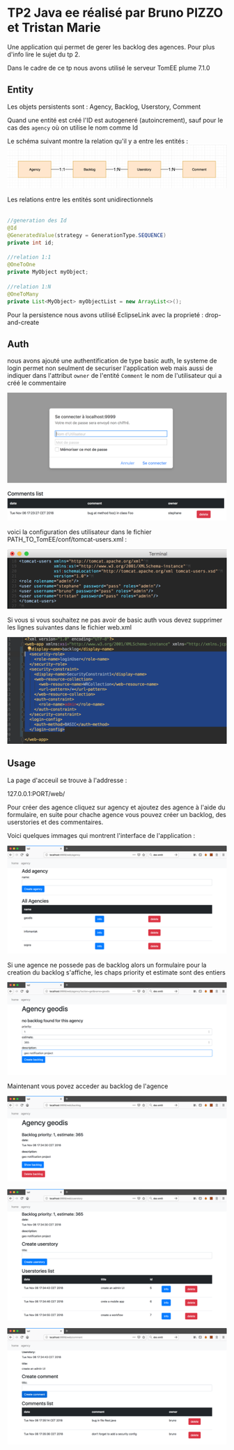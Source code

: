 # TP2 Java ee réalisé par Bruno PIZZO et Tristan Marie

Une application qui permet de gerer les backlog des agences.
Pour plus d'info lire le sujet du tp 2.

Dans le cadre de ce tp nous avons utilisé le serveur TomEE plume 7.1.0

## Entity

Les objets persistents sont : Agency, Backlog, Userstory, Comment

Quand une entité est créé l'ID est autogeneré (autoincrement), sauf pour le cas des ``agency`` où on utilise le nom comme Id

Le schéma suivant montre la relation qu'il y a entre les entités :
![Alt schema](readmeImages/schema.png)

Les relations entre les entités sont unidirectionnels

```java

//generation des Id
@Id
@GeneratedValue(strategy = GenerationType.SEQUENCE)
private int id;

//relation 1:1
@OneToOne
private MyObject myObject;

//relation 1:N
@OneToMany
private List<MyObject> myObjectList = new ArrayList<>();

```


Pour la persistence nous avons utilisé EclipseLink avec la proprieté : drop-and-create

## Auth

nous avons ajouté une authentification de type basic auth, le systeme de login permet non seulment de securiser l'application web mais aussi de indiquer dans l'attribut `owner` de l'entité `Comment` le nom de l'utilisateur qui a créé le commentaire

![Alt index](readmeImages/basic.png)


![Alt index](readmeImages/owner.png)

voici la configuration des utilisateur dans le fichier PATH_TO_TomEE/conf/tomcat-users.xml :

![Alt conf](readmeImages/conf.png)

Si vous si vous souhaitez ne pas avoir de basic auth vous devez supprimer les lignes suivantes dans le fichier web.xml

![Alt webconf](readmeImages/webconf.png)

## Usage

La page d'acceuil se trouve à l'addresse :

127.0.0.1:PORT/web/

Pour créer des agence cliquez sur agency et ajoutez des agence à l'aide du formulaire, en suite pour chache agence vous pouvez créer un backlog, des userstories et des commentaires.

Voici quelques immages qui montrent l'interface de l'application :

![Alt agency](readmeImages/agency.png)

Si une agence ne possede pas de backlog alors un formulaire pour la creation du backlog s'affiche,
les chaps priority et estimate sont des entiers

![Alt createbacklog](readmeImages/createbacklog.png)

Maintenant vous povez acceder au backlog de l'agence

![Alt backlog](readmeImages/backlog.png)

![Alt userstory](readmeImages/userstory.png)

![Alt comment](readmeImages/comment.png)










 

